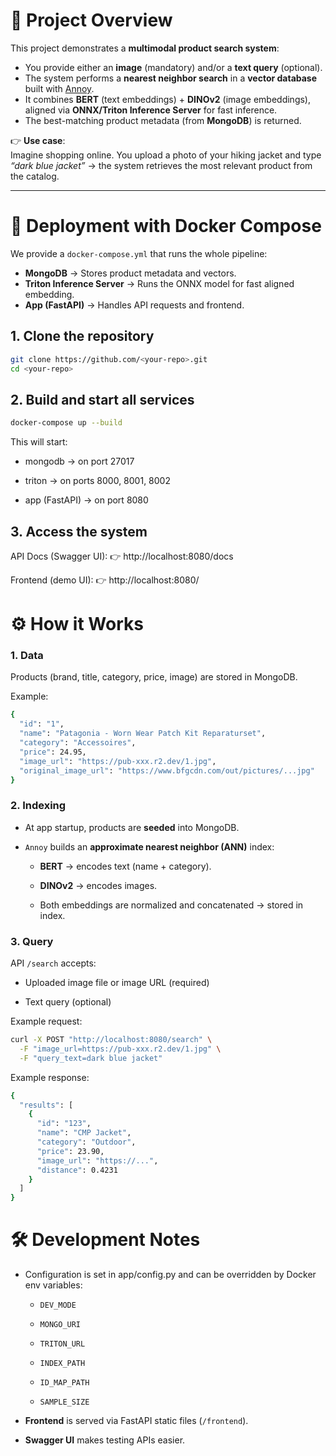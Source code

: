 # 🧭 Project Overview

This project demonstrates a **multimodal product search system**:  
- You provide either an **image** (mandatory) and/or a **text query** (optional).  
- The system performs a **nearest neighbor search** in a **vector database** built with [Annoy](https://github.com/spotify/annoy).  
- It combines **BERT** (text embeddings) + **DINOv2** (image embeddings), aligned via **ONNX/Triton Inference Server** for fast inference.  
- The best-matching product metadata (from **MongoDB**) is returned.  

👉 **Use case**:  
Imagine shopping online. You upload a photo of your hiking jacket and type *“dark blue jacket”* → the system retrieves the most relevant product from the catalog.

---

# 🚀 Deployment with Docker Compose

We provide a `docker-compose.yml` that runs the whole pipeline:

- **MongoDB** → Stores product metadata and vectors.  
- **Triton Inference Server** → Runs the ONNX model for fast aligned embedding.  
- **App (FastAPI)** → Handles API requests and frontend.  

## 1. Clone the repository
```bash
git clone https://github.com/<your-repo>.git
cd <your-repo>
```

## 2. Build and start all services
```bash
docker-compose up --build
```

This will start:

- mongodb → on port 27017

- triton → on ports 8000, 8001, 8002

- app (FastAPI) → on port 8080

## 3. Access the system

API Docs (Swagger UI): 👉 http://localhost:8080/docs

Frontend (demo UI): 👉 http://localhost:8080/

# ⚙️ How it Works
### 1. Data

Products (brand, title, category, price, image) are stored in MongoDB.

Example:
```bash
{
  "id": "1",
  "name": "Patagonia - Worn Wear Patch Kit Reparaturset",
  "category": "Accessoires",
  "price": 24.95,
  "image_url": "https://pub-xxx.r2.dev/1.jpg",
  "original_image_url": "https://www.bfgcdn.com/out/pictures/...jpg"
}
```
### 2. Indexing

- At app startup, products are **seeded** into MongoDB.

- `Annoy` builds an **approximate nearest neighbor (ANN)** index:

  - **BERT** → encodes text (name + category).

  - **DINOv2** → encodes images.

  - Both embeddings are normalized and concatenated → stored in index.

### 3. Query

API `/search` accepts:

- Uploaded image file or image URL (required)

- Text query (optional)

Example request:
```bash
curl -X POST "http://localhost:8080/search" \
  -F "image_url=https://pub-xxx.r2.dev/1.jpg" \
  -F "query_text=dark blue jacket"
```
Example response:
```bash
{
  "results": [
    {
      "id": "123",
      "name": "CMP Jacket",
      "category": "Outdoor",
      "price": 23.90,
      "image_url": "https://...",
      "distance": 0.4231
    }
  ]
}
```

# 🛠️ Development Notes

- Configuration is set in app/config.py and can be overridden by Docker env variables:
  - `DEV_MODE`

  - `MONGO_URI`

  - `TRITON_URL`

  - `INDEX_PATH`

  - `ID_MAP_PATH`

  - `SAMPLE_SIZE`

- **Frontend** is served via FastAPI static files (`/frontend`).

- **Swagger UI** makes testing APIs easier.